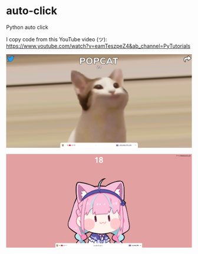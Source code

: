 # auto-click
Python auto click  

I copy code from this YouTube video (ツ):  
https://www.youtube.com/watch?v=eamTeszpeZ4&ab_channel=PyTutorials  

![popcat](POPCAT.png)  

![popaqua](POPAqua.png)  

